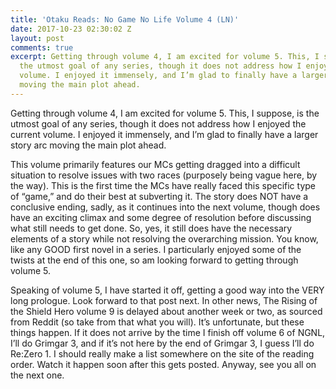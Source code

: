 ```yaml
---
title: 'Otaku Reads: No Game No Life Volume 4 (LN)'
date: 2017-10-23 02:30:02 Z
layout: post
comments: true
excerpt: Getting through volume 4, I am excited for volume 5. This, I suppose, is
  the utmost goal of any series, though it does not address how I enjoyed the current
  volume. I enjoyed it immensely, and I’m glad to finally have a larger story arc
  moving the main plot ahead.
---
```


<p>Getting through volume 4, I am excited for volume 5. This, I suppose, is the utmost goal of any series, though it does not address how I enjoyed the current volume. I enjoyed it immensely, and I’m glad to finally have a larger story arc moving the main plot ahead.</p>
<p>This volume primarily features our MCs getting dragged into a difficult situation to resolve issues with two races (purposely being vague here, by the way). This is the first time the MCs have really faced this specific type of “game,” and do their best at subverting it. The story does NOT have a conclusive ending, sadly, as it continues into the next volume, though does have an exciting climax and some degree of resolution before discussing what still needs to get done. So, yes, it still does have the necessary elements of a story while not resolving the overarching mission. You know, like any GOOD first novel in a series. I particularly enjoyed some of the twists at the end of this one, so am looking forward to getting through volume 5.</p>
<p>Speaking of volume 5, I have started it off, getting a good way into the VERY long prologue. Look forward to that post next. In other news, The Rising of the Shield Hero volume 9 is delayed about another week or two, as sourced from Reddit (so take from that what you will). It’s unfortunate, but these things happen. If it does not arrive by the time I finish off volume 6 of NGNL, I’ll do Grimgar 3, and if it’s not here by the end of Grimgar 3, I guess I’ll do Re:Zero 1. I should really make a list somewhere on the site of the reading order. Watch it happen soon after this gets posted. Anyway, see you all on the next one.</p>